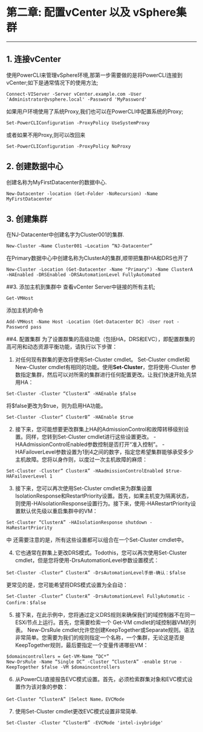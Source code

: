 # 第二章: 配置vCenter 以及 vSphere集群
***

## 1. 连接vCenter
使用PowerCLI来管理vSphere环境,那第一步需要做的是将PowerCLI连接到vCenter;如下是通常情况下的使用方法;
```
Connect-VIServer -Server vCenter.example.com -User 'Administrator@vsphere.local' -Password 'MyPassword'
```   

如果用户环境使用了系统Proxy,我们也可以在PowerCLI中配置系统的Proxy;
```
Set-PowerCLIConfiguration -ProxyPolicy UseSystemProxy
```  
或者如果不用Proxy,则可以改回来
```   
Set-PowerCLIConfiguration -ProxyPolicy NoProxy
```   


## 2. 创建数据中心
创建名称为MyFirstDatacenter的数据中心.
```   
New-Datacenter -location (Get-Folder -NoRecursion) -Name MyFirstDatacenter
```  

## 3. 创建集群
在NJ-Datacenter中创建名字为Cluster001的集群.
```
New-Cluster –Name Cluster001 –Location “NJ-Datacenter”
```

在Primary数据中心中创建名称为ClusterA的集群,顺带把集群HA和DRS也开了
```
New-Cluster -Location (Get-Datacenter -Name "Primary") -Name ClusterA -HAEnabled -DRSEnabled -DRSAutomationLevel FullyAutomated
```   

##3. 添加主机到集群中
查看vCenter Server中链接的所有主机;
```
Get-VMHost
```
添加主机的命令
```
Add-VMHost -Name Host -Location (Get-Datacenter DC) -User root -Password pass
```


##4. 配置集群
为了设置群集的高级功能（包括HA，DRS和EVC），即配置群集的高可用和动态资源平衡功能，请执行以下步骤：
1. 对任何现有群集的更改将使用Set-Cluster cmdlet。 Set-Cluster cmdlet和New-Cluster cmdlet有相同的功能。使用**Set-Cluster**，您将使用-Cluster 参数指定集群，然后可以对所需的集群进行任何配置更改。让我们快速开始,先禁用HA：
```
Set-Cluster -Cluster “ClusterA” -HAEnable $false
```
将\$false更改为$true，则为启用HA功能。
```
Set-Cluster -Cluster“ ClusterB” -HAEnable $true
```

2. 接下来，您可能想要更改群集上HA的AdmissionControl和故障转移级别设置。同样，您转到Set-Cluster cmdlet进行这些设置更改。 -HAAdmissionControlEnabled参数控制是否打开“准入控制”。 -HAFailoverLevel参数设置为1到4之间的数字，指定您希望集群能够承受多少主机故障。您将以身作则，以度过一次主机故障的麻烦：
```
Set-Cluster -Cluster“ ClusterA” -HAadmissionControlEnabled $true-HAFailoverLevel 1
```

3. 接下来，您可以再次使用Set-Cluster cmdlet来为群集设置IsolationResponse和RestartPriority设置。首先，如果主机变为隔离状态，则使用-HAIsolationResponse设置行为。接下来，使用-HARestartPriority设置默认优先级以重启集群中的VM：
```
Set-Cluster “ClusterA” -HAIsolationResponse shutdown -HaRestartPriority
```
中
还需要注意的是，所有这些设置都可以组合在一个Set-Cluster cmdlet中。

4. 它也通常在群集上更改DRS模式。Todothis，您可以再次使用Set-Cluster cmdlet，但是您将使用-DrsAutomationLevel参数设置模式：
```
Set-Cluster -Cluster“ ClusterA” -DrsAutomationLevel手册-确认：$false
```

更常见的是，您可能希望将DRS模式设置为全自动：
```
Set-Cluster -Cluster“ ClusterA” -DrsAutomationLevel FullyAutomatic -Confirm：$false
``` 

5. 接下来，在此示例中，您将通过定义DRS规则来确保我们的域控制器不在同一ESXi节点上运行。首先，您需要检索一个
Get-VM cmdlet的域控制器VM的列表。 New-DrsRule cmdlet允许您创建KeepTogether或Separate规则。语法非常简单。您需要为我们的规则指定一个名称，一个集群，无论这是否是KeepTogether规则，最后要指定一个变量传递哪些VM：
```
$domaincontrollers = Get-VM-Name “DC*”
New-DrsRule -Name “Single DC” -Cluster “ClusterA” -enable $true -KeepTogether $false -VM $domaincontrollers
```

6. 从PowerCLI直接报告EVC模​​式设置。首先，必须检索群集对象和EVC模式设置作为该对象的参数：
```
Get-Cluster “ClusterA” |Select Name，EVCMode
```

7. 使用Set-Cluster cmdlet更改EVC模式设置非常简单.
```
Set-Cluster -Cluster “ClusterB” -EVCMode 'intel-ivybridge'
```
